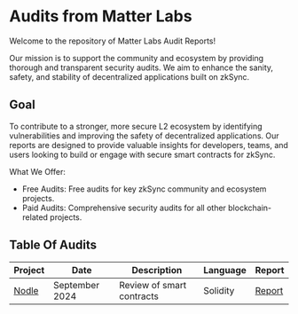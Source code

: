 # Audits from Matter Labs

Welcome to the repository of Matter Labs Audit Reports! 

Our mission is to support the community and ecosystem by providing thorough and transparent security audits. 
We aim to enhance the sanity, safety, and stability of decentralized applications built on zkSync.

## Goal

To contribute to a stronger, more secure L2 ecosystem by identifying vulnerabilities and improving the safety of decentralized applications.
Our reports are designed to provide valuable insights for developers, teams, and users looking to build or engage with secure smart contracts for zkSync.

What We Offer:
- Free Audits: Free audits for key zkSync community and ecosystem projects.
- Paid Audits: Comprehensive security audits for all other blockchain-related projects.

## Table Of Audits

|  Project | Date  |  Description | Language | Report                                                                                                                         |
|---|---|---|---|--------------------------------------------------------------------------------------------------------------------------------|
| [Nodle](https://www.nodle.com/) | September 2024 | Review of smart contracts | Solidity | [Report](https://github.com/matter-labs-audits/reports/blob/main/reports/Nodle/Nodle%20Security%20Review%20Final%20Report.pdf) |
